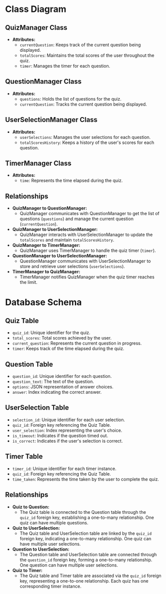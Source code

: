# Class Diagram

## QuizManager Class
- **Attributes:**
  - `currentQuestion`: Keeps track of the current question being displayed.
  - `totalScores`: Maintains the total scores of the user throughout the quiz.
  - `timer`: Manages the timer for each question.

## QuestionManager Class
- **Attributes:**
  - `questions`: Holds the list of questions for the quiz.
  - `currentQuestion`: Tracks the current question being displayed.

## UserSelectionManager Class
- **Attributes:**
  - `userSelections`: Manages the user selections for each question.
  - `totalScoresHistory`: Keeps a history of the user's scores for each question.

## TimerManager Class
- **Attributes:**
  - `time`: Represents the time elapsed during the quiz.

## Relationships
- **QuizManager to QuestionManager:**
  - QuizManager communicates with QuestionManager to get the list of questions (`questions`) and manage the current question (`currentQuestion`).
- **QuizManager to UserSelectionManager:**
  - QuizManager interacts with UserSelectionManager to update the `totalScores` and maintain `totalScoresHistory`.
- **QuizManager to TimerManager:**
  - QuizManager uses TimerManager to handle the quiz timer (`timer`).
- **QuestionManager to UserSelectionManager:**
  - QuestionManager communicates with UserSelectionManager to store and retrieve user selections (`userSelections`).
- **TimerManager to QuizManager:**
  - TimerManager notifies QuizManager when the quiz timer reaches the limit.

# Database Schema

## Quiz Table
- `quiz_id`: Unique identifier for the quiz.
- `total_scores`: Total scores achieved by the user.
- `current_question`: Represents the current question in progress.
- `timer`: Keeps track of the time elapsed during the quiz.

## Question Table
- `question_id`: Unique identifier for each question.
- `question_text`: The text of the question.
- `options`: JSON representation of answer choices.
- `answer`: Index indicating the correct answer.

## UserSelection Table
- `selection_id`: Unique identifier for each user selection.
- `quiz_id`: Foreign key referencing the Quiz Table.
- `user_selection`: Index representing the user's choice.
- `is_timeout`: Indicates if the question timed out.
- `is_correct`: Indicates if the user's selection is correct.

## Timer Table
- `timer_id`: Unique identifier for each timer instance.
- `quiz_id`: Foreign key referencing the Quiz Table.
- `time_taken`: Represents the time taken by the user to complete the quiz.

## Relationships
- **Quiz to Question:**
  - The Quiz table is connected to the Question table through the `quiz_id` foreign key, establishing a one-to-many relationship. One quiz can have multiple questions.
- **Quiz to UserSelection:**
  - The Quiz table and UserSelection table are linked by the `quiz_id` foreign key, indicating a one-to-many relationship. One quiz can have multiple user selections.
- **Question to UserSelection:**
  - The Question table and UserSelection table are connected through the `question_id` foreign key, forming a one-to-many relationship. One question can have multiple user selections.
- **Quiz to Timer:**
  - The Quiz table and Timer table are associated via the `quiz_id` foreign key, representing a one-to-one relationship. Each quiz has one corresponding timer instance.

